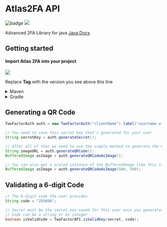 
# Atlas2FA API

![badge](https://img.shields.io/github/v/release/Maploop/Atlas2FA)
[![](https://jitpack.io/v/Maploop/Atlas2FA.svg)](https://jitpack.io/#Maploop/Atlas2FA)

Advanced 2FA Library for java
[Java Docs](https://maploop.github.io/Atlas2FA/)

## Getting started
#### Import Atlas 2FA into your project

[![](https://jitpack.io/v/Maploop/Atlas2FA.svg)](https://jitpack.io/#Maploop/Atlas2FA)

Replace **Tag** with the version you see above this line
<details>
    <summary>Maven</summary>

```xml
<repository>
    <id>jitpack.io</id>
    <url>https://jitpack.io</url>
</repository>

<dependency>
   <groupId>com.github.Maploop</groupId>
   <artifactId>Atlas2FA</artifactId>
   <version>Tag</version>
</dependency>
```
</details>
<details>
    <summary>Gradle</summary>

```
repositories {
	maven { url 'https://jitpack.io' }
}
    
implementation 'com.github.Maploop:Atlas2FA:Tag'
```
</details>

## Generating a QR Code
```java
TwoFactorAuth auth = new TwoFactorAuth("clientName").label("username of your user");

// You need to save this secret key that's generated for your user
String secretKey = auth.generateSecret();

// After all of that we need to use the simple method to generate the QR Code
String imageURL = auth.generateQRCode();
BufferedImage asImage = auth.generateQRCodeAsImage();

// You can also get a scaled instance of the BufferedImage like this (width, height)
BufferedImage asImage = auth.generateQRCodeAsImage(500, 500);
```

## Validating a 6-digit Code
```java
// The 6-digit code the user provides
String code = "255656";

// Secret must be the secret you saved for this user once you generated it
// Code can be a string or an integer
boolean isValidCode = TwoFactorAPI.isValidKey(secret, code);
```
